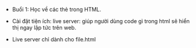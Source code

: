 - Buổi 1: Học về các thẻ trong HTML.

- Cài đặt tiện ích: live server: giúp người dùng code gì trong html sẽ hiển thị ngay lập tức trên web.

* Live server chỉ dành cho file.html
